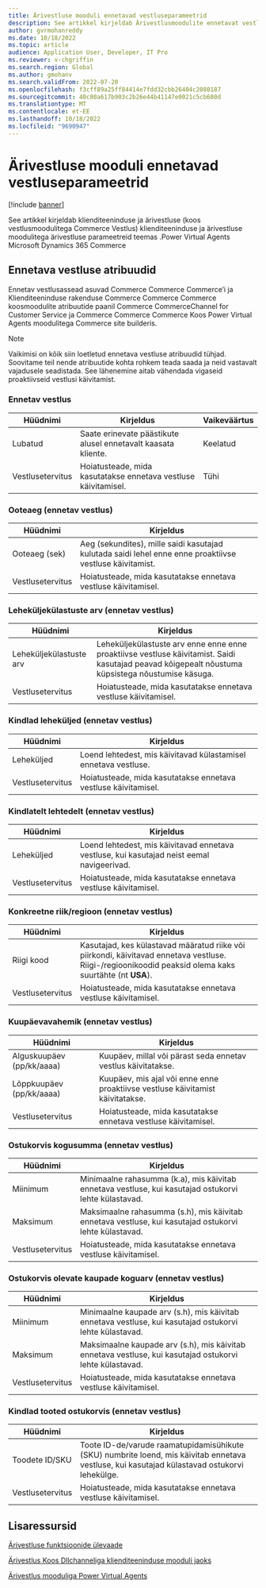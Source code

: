 ```yaml
---
title: Ärivestluse mooduli ennetavad vestluseparameetrid
description: See artikkel kirjeldab Ärivestlusmoodulite ennetavat vestlusparameetrit moodulis Microsoft Dynamics 365 Commerce.
author: gvrmohanreddy
ms.date: 10/18/2022
ms.topic: article
audience: Application User, Developer, IT Pro
ms.reviewer: v-chgriffin
ms.search.region: Global
ms.author: gmohanv
ms.search.validFrom: 2022-07-20
ms.openlocfilehash: f3cff89a25ff84414e7fdd32cbb26404c2080187
ms.sourcegitcommit: 40c80a617b903c2b26e44b41147e0021c5cb680d
ms.translationtype: MT
ms.contentlocale: et-EE
ms.lasthandoff: 10/18/2022
ms.locfileid: "9690947"
---
```

# <a name="commerce-chat-module-proactive-chat-parameters"></a>Ärivestluse mooduli ennetavad vestluseparameetrid

[!include [banner](includes/banner.md)]

See artikkel kirjeldab klienditeeninduse ja ärivestluse (koos vestlusmoodulitega Commerce Vestlus) klienditeeninduse ja ärivestluse moodulitega ärivestluse parameetreid teemas .Power Virtual Agents Microsoft Dynamics 365 Commerce

## <a name="proactive-chat-properties"></a>Ennetava vestluse atribuudid

Ennetav vestlusassead asuvad Commerce Commerce Commerce’i ja Klienditeeninduse rakenduse Commerce Commerce Commerce koosmoodulite atribuutide paanil Commerce CommerceChannel for Customer Service ja Commerce Commerce Commerce Koos Power Virtual Agents moodulitega Commerce site builderis.

> [!NOTE]
> Vaikimisi on kõik siin loetletud ennetava vestluse atribuudid tühjad. Soovitame teil nende atribuutide kohta rohkem teada saada ja neid vastavalt vajadusele seadistada. See lähenemine aitab vähendada vigaseid proaktiivseid vestlusi käivitamist.

### <a name="proactive-chat"></a>Ennetav vestlus

| Hüüdnimi | Kirjeldus | Vaikeväärtus |
|---------------|-------------|---------------|
| Lubatud | Saate erinevate päästikute alusel ennetavalt kaasata kliente. | Keelatud |
| Vestlusetervitus | Hoiatusteade, mida kasutatakse ennetava vestluse käivitamisel. | Tühi |

### <a name="wait-time-proactive-chat"></a>Ooteaeg (ennetav vestlus)

| Hüüdnimi | Kirjeldus |
|---------------|-------------|
| Ooteaeg (sek) | Aeg (sekundites), mille saidi kasutajad kulutada saidi lehel enne enne proaktiivse vestluse käivitamist. |
| Vestlusetervitus | Hoiatusteade, mida kasutatakse ennetava vestluse käivitamisel. |

### <a name="number-of-page-visits-proactive-chat"></a>Leheküljekülastuste arv (ennetav vestlus)

| Hüüdnimi | Kirjeldus |
|---------------|-------------|
| Leheküljekülastuste arv | Leheküljekülastuste arv enne enne enne proaktiivse vestluse käivitamist. Saidi kasutajad peavad kõigepealt nõustuma küpsistega nõustumise käsuga. |
| Vestlusetervitus | Hoiatusteade, mida kasutatakse ennetava vestluse käivitamisel. |

### <a name="specific-pages-proactive-chat"></a>Kindlad leheküljed (ennetav vestlus)

| Hüüdnimi | Kirjeldus |
|---------------|-------------|
| Leheküljed | Loend lehtedest, mis käivitavad külastamisel ennetava vestluse. |
| Vestlusetervitus | Hoiatusteade, mida kasutatakse ennetava vestluse käivitamisel. |

### <a name="from-specific-pages-proactive-chat"></a>Kindlatelt lehtedelt (ennetav vestlus)

| Hüüdnimi | Kirjeldus |
|---------------|-------------|
| Leheküljed | Loend lehtedest, mis käivitavad ennetava vestluse, kui kasutajad neist eemal navigeerivad. |
| Vestlusetervitus | Hoiatusteade, mida kasutatakse ennetava vestluse käivitamisel. |

### <a name="specific-countryregion-proactive-chat"></a>Konkreetne riik/regioon (ennetav vestlus)

| Hüüdnimi | Kirjeldus |
|---------------|-------------|
| Riigi kood | Kasutajad, kes külastavad määratud riike või piirkondi, käivitavad ennetava vestluse. Riigi-/regioonikoodid peaksid olema kaks suurtähte (nt **USA**). |
| Vestlusetervitus | Hoiatusteade, mida kasutatakse ennetava vestluse käivitamisel. |

### <a name="date-range-proactive-chat"></a>Kuupäevavahemik (ennetav vestlus)

| Hüüdnimi | Kirjeldus |
|---------------|-------------|
| Alguskuupäev (pp/kk/aaaa) | Kuupäev, millal või pärast seda ennetav vestlus käivitatakse. |
| Lõppkuupäev (pp/kk/aaaa) | Kuupäev, mis ajal või enne enne proaktiivse vestluse käivitamist käivitatakse. |
| Vestlusetervitus | Hoiatusteade, mida kasutatakse ennetava vestluse käivitamisel. |

### <a name="total-amount-in-cart-proactive-chat"></a>Ostukorvis kogusumma (ennetav vestlus)

| Hüüdnimi | Kirjeldus |
|---------------|-------------|
| Miinimum | Minimaalne rahasumma (k.a), mis käivitab ennetava vestluse, kui kasutajad ostukorvi lehte külastavad. |
| Maksimum | Maksimaalne rahasumma (s.h), mis käivitab ennetava vestluse, kui kasutajad ostukorvi lehte külastavad. |
|Vestlusetervitus | Hoiatusteade, mida kasutatakse ennetava vestluse käivitamisel. |

### <a name="total-number-of-items-in-cart-proactive-chat"></a>Ostukorvis olevate kaupade koguarv (ennetav vestlus)

| Hüüdnimi | Kirjeldus |
|---------------|-------------|
| Miinimum | Minimaalne kaupade arv (s.h), mis käivitab ennetava vestluse, kui kasutajad ostukorvi lehte külastavad. |
| Maksimum | Maksimaalne kaupade arv (s.h), mis käivitab ennetava vestluse, kui kasutajad ostukorvi lehte külastavad. |
| Vestlusetervitus | Hoiatusteade, mida kasutatakse ennetava vestluse käivitamisel. |

### <a name="specific-products-in-cart-proactive-chat"></a>Kindlad tooted ostukorvis (ennetav vestlus)

| Hüüdnimi | Kirjeldus |
|---------------|-------------|
| Toodete ID/SKU | Toote ID-de/varude raamatupidamisühikute (SKU) numbrite loend, mis käivitab ennetava vestluse, kui kasutajad külastavad ostukorvi lehekülge. |
| Vestlusetervitus | Hoiatusteade, mida kasutatakse ennetava vestluse käivitamisel. |

## <a name="additional-resources"></a>Lisaressursid

[Ärivestluse funktsioonide ülevaade](commerce-chat-overview.md)

[Ärivestlus Koos Dllchanneliga klienditeeninduse mooduli jaoks](commerce-chat-module.md)

[Ärivestlus mooduliga Power Virtual Agents](chat-module-pva.md)
